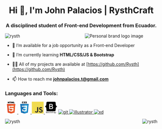<h1 align="center">Hi 👋, I'm John Palacios | RysthCraft</h1>
<h3 align="center">A disciplined student of Front-end Development from Ecuador.</h3>
<img align="right" width="240" class="image" loading="lazy" src="https://rysthcraft.netlify.app/img/LOGO-ONLY.svg" alt="Personal brand logo image">

<p align="left"> <img src="https://komarev.com/ghpvc/?username=rysth&label=Profile%20views&color=0e75b6&style=flat" alt="rysth" /> </p>

- 🔔 I’m available for a job opportunity as a Front-end Developer

- 🌱 I’m currently learning **HTML/CSS/JS & Bootstrap**

- 👨‍💻 All of my projects are available at [https://github.com/Rysth](https://github.com/Rysth)

- 📫 How to reach me **johnpalacios.t@gmail.com**

<p align="left">
</p>

<h3 align="left">Languages and Tools:</h3>
<p align="left"> <a href="https://www.w3.org/html/" target="_blank" rel="noreferrer"> <img src="https://raw.githubusercontent.com/devicons/devicon/master/icons/html5/html5-original-wordmark.svg" alt="html5" width="40" height="40"/> </a> <a href="https://www.w3schools.com/css/" target="_blank" rel="noreferrer"> <img src="https://raw.githubusercontent.com/devicons/devicon/master/icons/css3/css3-original-wordmark.svg" alt="css3" width="40" height="40"/> <a href="https://developer.mozilla.org/en-US/docs/Web/JavaScript" target="_blank" rel="noreferrer"> <img src="https://raw.githubusercontent.com/devicons/devicon/master/icons/javascript/javascript-original.svg" alt="javascript" width="40" height="40"/> </a <a href="https://getbootstrap.com" target="_blank" rel="noreferrer"> <img src="https://raw.githubusercontent.com/devicons/devicon/master/icons/bootstrap/bootstrap-plain-wordmark.svg" alt="bootstrap" width="40" height="40"/> </a>  </a> <a href="https://git-scm.com/" target="_blank" rel="noreferrer"> <img src="https://www.vectorlogo.zone/logos/git-scm/git-scm-icon.svg" alt="git" width="40" height="40"/> </a>  <a href="https://www.adobe.com/in/products/illustrator.html" target="_blank" rel="noreferrer"> <img src="https://www.vectorlogo.zone/logos/adobe_illustrator/adobe_illustrator-icon.svg" alt="illustrator" width="40" height="40"/> </a> <a href="https://www.adobe.com/products/xd.html" target="_blank" rel="noreferrer"> <img src="https://cdn.worldvectorlogo.com/logos/adobe-xd.svg" alt="xd" width="40" height="40"/> </a> </p>


<p><img align="left" src="https://github-readme-stats.vercel.app/api?username=rysth&show_icons=true&locale=en" alt="rysth" /></p>

<p><img align="right" src="https://github-readme-stats.vercel.app/api/top-langs?username=rysth&show_icons=true&locale=en&layout=compact" alt="rysth" /></p>


